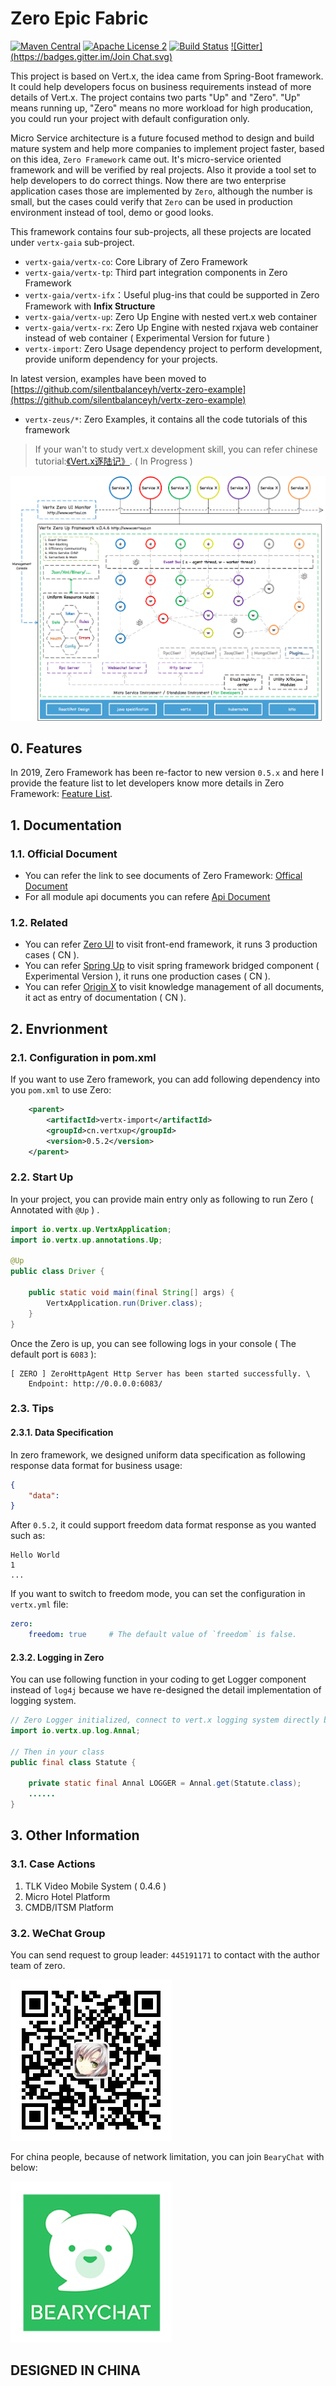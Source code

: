 # Zero Epic Fabric

[![Maven Central](https://maven-badges.herokuapp.com/maven-central/cn.vertxup/vertx-zero/badge.svg?style=plastic)](https://maven-badges.herokuapp.com/maven-central/cn.vertxup/vertx-zero/)  [![Apache License 2](https://img.shields.io/badge/license-ASF2-blue.svg)](https://www.apache.org/licenses/LICENSE-2.0.txt)  [![Build Status](https://travis-ci.org/silentbalanceyh/vertx-zero.svg?branch=master)](https://travis-ci.org/silentbalanceyh/vertx-zero) [![Gitter](https://badges.gitter.im/Join Chat.svg)](https://gitter.im/vertx-up/Lobby) 

This project is based on Vert.x, the idea came from Spring-Boot framework. It could help developers focus on business requirements instead of more details of Vert.x. The project contains two parts "Up" and "Zero". "Up" means running up, "Zero" means no more workload for high producation, you could run your project with default configuration only.

Micro Service architecture is a future focused method to design and build mature system and help more companies to implement project faster, based on this idea, `Zero Framework` came out. It's micro-service oriented framework and will be verified by real projects. Also it provide a tool set to help developers to do correct things. Now there are two enterprise application cases those are implemented by `Zero`, although the number is small, but the cases could verify that `Zero` can be used in production environment instead of tool, demo or good looks. 

This framework contains four sub-projects, all these projects are located under `vertx-gaia` sub-project. 

* `vertx-gaia/vertx-co`: Core Library of Zero Framework
* `vertx-gaia/vertx-tp`: Third part integration components in Zero Framework
* `vertx-gaia/vertx-ifx`：Useful plug-ins that could be supported in Zero Framework with **Infix Structure**
* `vertx-gaia/vertx-up`: Zero Up Engine with nested vert.x web container
* `vertx-gaia/vertx-rx`: Zero Up Engine with nested rxjava web container instead of web container ( Experimental Version for future ) 
* `vertx-import`: Zero Usage dependency project to perform development, provide uniform dependency for your projects.

In latest version, examples have been moved to [https://github.com/silentbalanceyh/vertx-zero-example](https://github.com/silentbalanceyh/vertx-zero-example)

* `vertx-zeus/*`: Zero Examples, it contains all the code tutorials of this framework

> If your wan't to study vert.x development skill, you can refer chinese tutorial:[《Vert.x逐陆记》](https://silentbalanceyh.gitbooks.io/vert-x/content/). ( In Progress )

![](doc/image/zero-up.png)

## 0. Features 

In 2019, Zero Framework has been re-factor to new version `0.5.x` and here I provide the feature list to let developers know more details in Zero Framework: [Feature List](FEATURES.md). 

## 1. Documentation

### 1.1. Official Document

* You can refer the link to see documents of Zero Framework: [Offical Document](DOCUMENT.md)
* For all module api documents you can refere [Api Document](DOCUMENT-API.md)

### 1.2. Related

* You can refer [Zero UI](http://www.vertxui.cn) to visit front-end framework, it runs 3 production cases ( CN ).
* You can refer [Spring Up](http://www.spring-up.cn) to visit spring framework bridged component ( Experimental Version ), it runs one production cases ( CN ).
* You can refer [Origin X](http://www.origin-x.cn) to visit knowledge management of all documents, it act as entry of documentation ( CN ).

## 2. Envrionment

### 2.1. Configuration in pom.xml

If you want to use Zero framework, you can add following dependency into you `pom.xml` to use Zero:

```xml
    <parent>
        <artifactId>vertx-import</artifactId>
        <groupId>cn.vertxup</groupId>
        <version>0.5.2</version>
    </parent>
```

### 2.2. Start Up

In your project, you can provide main entry only as following to run Zero \( Annotated with `@Up` \) .

```java
import io.vertx.up.VertxApplication;
import io.vertx.up.annotations.Up;

@Up
public class Driver {

    public static void main(final String[] args) {
        VertxApplication.run(Driver.class);
    }
}
```

Once the Zero is up, you can see following logs in your console \( The default port is `6083` \):

```
[ ZERO ] ZeroHttpAgent Http Server has been started successfully. \
    Endpoint: http://0.0.0.0:6083/
```

### 2.3. Tips

#### 2.3.1. Data Specification

In zero framework, we designed uniform data specification as following response data format for business usage:

```json
{
    "data": 
}
```

After `0.5.2`, it could support freedom data format response as you wanted such as:

```shell
Hello World
1
...
```

If you want to switch to freedom mode, you can set the configuration in `vertx.yml` file:

```yaml
zero:
    freedom: true     # The default value of `freedom` is false.
```

#### 2.3.2. Logging in Zero

You can use following function in your coding to get Logger component instead of `log4j` because we have re-designed the detail implementation of logging system.

```java
// Zero Logger initialized, connect to vert.x logging system directly but uniform managed by zero.
import io.vertx.up.log.Annal;

// Then in your class
public final class Statute {

    private static final Annal LOGGER = Annal.get(Statute.class);
    ......
}
```

## 3. Other Information

### 3.1. Case Actions

1. TLK Video Mobile System ( 0.4.6 )
2. Micro Hotel Platform
3. CMDB/ITSM Platform

### 3.2. WeChat Group

You can send request to group leader: `445191171` to contact with the author team of zero.

![](_image/2020-04-10/2020-04-18-11-26-20.jpg)

For china people, because of network limitation, you can join `BearyChat` with below:

[![](_image/2020-04-10/char-4.png)](https://vertx-zero.bearychat.com/signup/f453ec0b240b5eadcafb54f9303b16a6?inviter_id==bwUDB)

## DESIGNED IN CHINA



